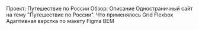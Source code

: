 Проект: Путешествие по России
Обзор:
Описание
Одностраничный сайт на тему "Путешествие по России".
Что применялось
Grid
Flexbox
Адаптивная верстка по макету Figma
BEM

